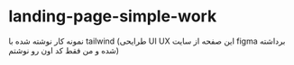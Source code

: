 # landing-page-simple-work
نمونه کار نوشته شده با tailwind (طرایحی UI UX این صفحه از سایت figma برداشته شده و من فقط کد اون رو نوشتم)
